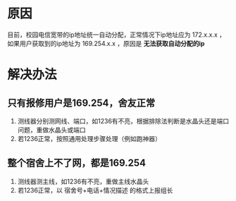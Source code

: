 <!-- TITLE: 故障0-获取到169.254开头的错误ip地址 -->
<!-- SUBTITLE: 本错误一般出现在电信宽带 -->

# 原因

目前，校园电信宽带的ip地址统一自动分配，正常情况下ip地址应为 172.x.x.x ，如果用户获取到的ip地址为 169.254.x.x ，原因是 **无法获取自动分配的ip**

# 解决办法

## 只有报修用户是169.254，舍友正常

1. 测线器分别测网线、端口，如1236有不亮，根据排除法判断是水晶头还是端口问题，重做水晶头或端口
2. 若1236正常，按照通用处理步骤处理（例如跑神器）

## 整个宿舍上不了网，都是169.254

1. 测线器测主线，如1236有不亮，重做主线水晶头
2. 若1236正常，以 宿舍号+电话+情况描述 的格式上报组长
